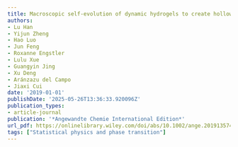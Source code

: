 ```yaml
---
title: Macroscopic self-evolution of dynamic hydrogels to create hollow interiors
authors:
- Lu Han
- Yijun Zheng
- Hao Luo
- Jun Feng
- Roxanne Engstler
- Lulu Xue
- Guangyin Jing
- Xu Deng
- Aránzazu del Campo
- Jiaxi Cui
date: '2019-01-01'
publishDate: '2025-05-26T13:36:33.920096Z'
publication_types:
- article-journal
publication: '*Angewandte Chemie International Edition*'
url_pdf: https://onlinelibrary.wiley.com/doi/abs/10.1002/ange.201913574
tags: ["Statistical physics and phase transition"]
---
```

